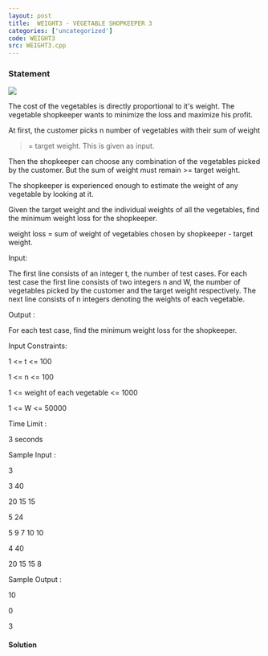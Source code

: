 ```yaml
---
layout: post
title:  WEIGHT3 - VEGETABLE SHOPKEEPER 3
categories: ['uncategorized']
code: WEIGHT3
src: WEIGHT3.cpp
---
```


### **Statement**

![](http://www.spoj.com/content/cegprakash:shopkeeper.jpg)  

  

The cost of the vegetables is directly proportional to it's weight. The
vegetable shopkeeper wants to minimize the loss and maximize his profit.  
  
At first, the customer picks n number of vegetables with their sum of weight
>= target weight. This is given as input.

Then the shopkeeper can choose any combination of the vegetables picked by the
customer. But the sum of weight must remain >= target weight.

The shopkeeper is experienced enough to estimate the weight of any vegetable
by looking at it.  
  
Given the target weight and the individual weights of all the vegetables, find
the minimum weight loss for the shopkeeper.  
  
weight loss = sum of weight of vegetables chosen by shopkeeper - target
weight.

  

Input:

The first line consists of an integer t, the number of test cases. For each
test case the first line consists of two integers n and W, the number of
vegetables picked by the customer and the target weight respectively. The next
line consists of n integers denoting the weights of each vegetable.

  

Output :

For each test case, find the minimum weight loss for the shopkeeper.

  

Input Constraints:

1 <= t <= 100

1 <= n <= 100

1 <= weight of each vegetable <= 1000

1 <= W <= 50000

  

Time Limit :

3 seconds

Sample Input :

3

3 40

20 15 15

5 24

5 9 7 10 10

4 40

20 15 15 8

  

Sample Output :

10

0

3



#### **Solution**



